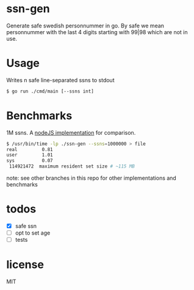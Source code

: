 # ssn-gen
Generate safe swedish personnummer in go. By safe we mean personnummer with the last 4 digits starting with 99|98 which are not in use.

# Usage
Writes n safe line-separated ssns to stdout

```bash
$ go run ./cmd/main [--ssns int]
```

# Benchmarks
1M ssns. A [nodeJS implementation](https://github.com/karlpokus/pernr/tree/fix/no-limit) for comparison.

```bash
$ /usr/bin/time -lp ./ssn-gen --ssns=1000000 > file
real         0.81
user         1.01
sys          0.07
 114921472  maximum resident set size # ~115 MB
```

note: see other branches in this repo for other implementations and benchmarks

# todos
- [x] safe ssn
- [ ] opt to set age
- [ ] tests

# license
MIT
